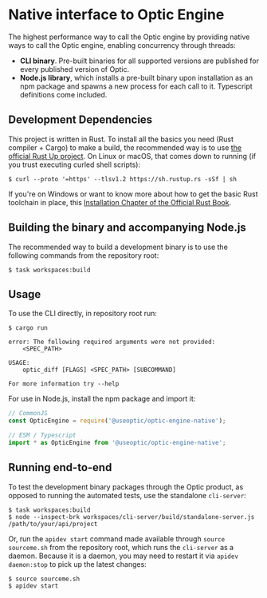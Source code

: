 # Native interface to Optic Engine

The highest performance way to call the Optic engine by providing native ways to call the Optic engine, enabling concurrency through threads:

- **CLI binary**. Pre-built binaries for all supported versions are published for every published version of Optic.
- **Node.js library**, which installs a pre-built binary upon installation as an npm package and spawns a new process for each call to it. Typescript definitions come included.

## Development Dependencies

This project is written in Rust. To install all the basics you need (Rust compiler + Cargo) to make a build, the recommended way is to use [the official Rust Up project](https://rustup.rs). On Linux or macOS, that comes down to running (if you trust executing curled shell scripts):

```
$ curl --proto '=https' --tlsv1.2 https://sh.rustup.rs -sSf | sh
```

If you're on Windows or want to know more about how to get the basic Rust toolchain in place, this [Installation Chapter of the Official Rust Book](https://doc.rust-lang.org/stable/book/ch01-01-installation.html).

## Building the binary and accompanying Node.js

The recommended way to build a development binary is to use the following commands from the repository root:

```
$ task workspaces:build
```

## Usage

To use the CLI directly, in repository root run:

```
$ cargo run

error: The following required arguments were not provided:
    <SPEC_PATH>

USAGE:
    optic_diff [FLAGS] <SPEC_PATH> [SUBCOMMAND]

For more information try --help
```

For use in Node.js, install the npm package and import it:

```js
// CommonJS
const OpticEngine = require('@useoptic/optic-engine-native');

// ESM / Typescript
import * as OpticEngine from '@useoptic/optic-engine-native';
```

## Running end-to-end

To test the development binary packages through the Optic product, as opposed to running the automated tests, use the standalone `cli-server`:

```
$ task workspaces:build
$ node --inspect-brk workspaces/cli-server/build/standalone-server.js /path/to/your/api/project
```

Or, run the `apidev start` command made available through `source sourceme.sh` from the repository root, which runs the `cli-server` as a daemon. Because it is a daemon, you may need to restart it via `apidev daemon:stop` to pick up the latest changes:

```
$ source sourceme.sh
$ apidev start
```
